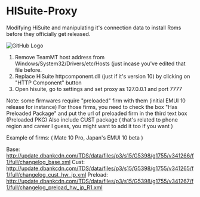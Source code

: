 # HISuite-Proxy
Modifying HiSuite and manipulating it's connection data to install Roms before they officially get released.

![GitHub Logo](http://uupload.ir/files/yafo_bandicam_2020-04-07_13-03-45-612.jpg)

1. Remove TeamMT host address from Windows/System32/Drivers/etc/Hosts (just incase you've edited that file before.
2. Replace HiSuite httpcomponent.dll (just if it's version 10) by clicking on "HTTP Component" button
3. Open hisuite, go to settings and set proxy as 127.0.0.1 and port 7777

Note: some firmwares require "preloaded" firm with them (initial EMUI 10 release for instance)
For those firms, you need to check the box "Has Preloaded Package" and put the url of preloaded firm in the third text box (Preloaded PKG)
Also include CUST package ( that's related to phone region and career I guess, you might want to add it too if you want )

Example of firms: ( Mate 10 Pro, Japan's EMUI 10 beta )

Base: http://update.dbankcdn.com/TDS/data/files/p3/s15/G5398/g1755/v341266/f1/full/changelog_base.xml
Cust: http://update.dbankcdn.com/TDS/data/files/p3/s15/G5398/g1755/v341265/f1/full/changelog_cust_hw_jp.xml
Preload: http://update.dbankcdn.com/TDS/data/files/p3/s15/G5398/g1755/v341267/f1/full/changelog_preload_hw_jp_R1.xml
